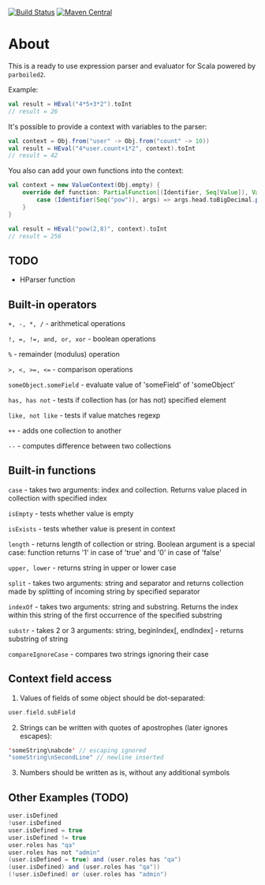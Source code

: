 [![Build Status](https://travis-ci.org/hypertino/expression-parser.svg)](https://travis-ci.org/hypertino/expression-parser)
[![Maven Central](https://maven-badges.herokuapp.com/maven-central/com.hypertino/binders_2.11/badge.svg)](https://maven-badges.herokuapp.com/maven-central/com.hypertino/expression-parser_2.12)

# About
This is a ready to use expression parser and evaluator for Scala powered by `parboiled2`.

Example:

```scala
val result = HEval("4*5+3*2").toInt
// result = 26
```

It's possible to provide a context with variables to the parser:

```scala
val context = Obj.from("user" -> Obj.from("count" -> 10))
val result = HEval("4*user.count+1*2", context).toInt
// result = 42
```

You also can add your own functions into the context:

```scala
val context = new ValueContext(Obj.empty) {
    override def function: PartialFunction[(Identifier, Seq[Value]), Value] = {
        case (Identifier(Seq("pow")), args) => args.head.toBigDecimal.pow(args.tail.head.toInt)
    }
}

val result = HEval("pow(2,8)", context).toInt
// result = 256
```

## TODO
 + HParser function

## Built-in operators 
 `+, -, *, /` - arithmetical operations
 
 `!, =, !=, and, or, xor` - boolean operations
 
 `%` - remainder (modulus) operation
 
 `>, <, >=, <=` - comparison operations
 
 `someObject.someField` - evaluate value of 'someField' of 'someObject'
 
 `has, has not` - tests if collection has (or has not) specified element 
 
 `like, not like` - tests if value matches regexp
 
 `++` - adds one collection to another
 
 `--` - computes difference between two collections

## Built-in functions
 `case` - takes two arguments: index and collection. Returns value placed in collection with specified index
 
 `isEmpty` - tests whether value is empty
 
 `isExists` - tests whether value is present in context
 
 `length` - returns length of collection or string. Boolean argument is a special case: function returns '1' in case of 'true' and '0' in case of 'false'
 
 `upper, lower` - returns string in upper or lower case
 
 `split` - takes two arguments: string and separator and returns collection made by splitting of incoming string by specified separator
 
 `indexOf` - takes two arguments: string and substring. Returns the index within this string of the first occurrence of the specified substring
 
 `substr` - takes 2 or 3 arguments: string, beginIndex[, endIndex] - returns substring of string
 
 `compareIgnoreCase` - compares two strings ignoring their case

## Context field access
 1. Values of fields of some object should be dot-separated:
 ```scala
 user.field.subField
 ```

 2. Strings can be written with quotes of apostrophes (later ignores escapes):
 ```scala
 'someString\nabcde' // escaping ignored
 "someString\nSecondLine" // newline inserted
 ```

 3. Numbers should be written as is, without any additional symbols

## Other Examples (TODO)
 ```scala
 user.isDefined
 !user.isDefined
 user.isDefined = true 
 user.isDefined != true
 user.roles has "qa"
 user.roles has not "admin"
 (user.isDefined = true) and (user.roles has "qa") 
 (user.isDefined) and (user.roles has "qa")) 
 (!user.isDefined) or (user.roles has "admin")
 ```